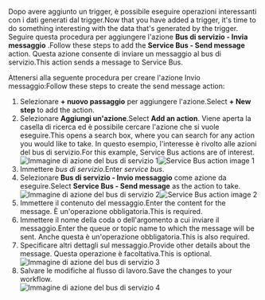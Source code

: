 <span data-ttu-id="661a5-101">Dopo avere aggiunto un trigger, è possibile eseguire operazioni interessanti con i dati generati dal trigger.</span><span class="sxs-lookup"><span data-stu-id="661a5-101">Now that you have added a trigger, it's time to do something interesting with the data that's generated by the trigger.</span></span> <span data-ttu-id="661a5-102">Seguire questa procedura per aggiungere l'azione **Bus di servizio - Invia messaggio** .</span><span class="sxs-lookup"><span data-stu-id="661a5-102">Follow these steps to add the **Service Bus - Send message** action.</span></span> <span data-ttu-id="661a5-103">Questa azione consente di inviare un messaggio al bus di servizio.</span><span class="sxs-lookup"><span data-stu-id="661a5-103">This action sends a message to Service Bus.</span></span>  

<span data-ttu-id="661a5-104">Attenersi alla seguente procedura per creare l'azione Invio messaggio:</span><span class="sxs-lookup"><span data-stu-id="661a5-104">Follow these steps to create the send message action:</span></span>  

1. <span data-ttu-id="661a5-105">Selezionare **+ nuovo passaggio** per aggiungere l'azione.</span><span class="sxs-lookup"><span data-stu-id="661a5-105">Select **+ New step** to add the action.</span></span>  
2. <span data-ttu-id="661a5-106">Selezionare **Aggiungi un'azione**.</span><span class="sxs-lookup"><span data-stu-id="661a5-106">Select **Add an action**.</span></span> <span data-ttu-id="661a5-107">Viene aperta la casella di ricerca ed è possibile cercare l'azione che si vuole eseguire.</span><span class="sxs-lookup"><span data-stu-id="661a5-107">This opens a search box, where you can search for any action you would like to take.</span></span> <span data-ttu-id="661a5-108">In questo esempio, l'interesse è rivolto alle azioni del bus di servizio.</span><span class="sxs-lookup"><span data-stu-id="661a5-108">For this example, Service Bus actions are of interest.</span></span>    
   <span data-ttu-id="661a5-109">![Immagine di azione del bus di servizio 1](./media/connectors-create-api-servicebus/action-1.png)</span><span class="sxs-lookup"><span data-stu-id="661a5-109">![Service Bus action image 1](./media/connectors-create-api-servicebus/action-1.png)</span></span>   
3. <span data-ttu-id="661a5-110">Immettere *bus di servizio*.</span><span class="sxs-lookup"><span data-stu-id="661a5-110">Enter *service bus*.</span></span>  
4. <span data-ttu-id="661a5-111">Selezionare **Bus di servizio - Invio messaggio** come azione da eseguire.</span><span class="sxs-lookup"><span data-stu-id="661a5-111">Select **Service Bus - Send message** as the action to take.</span></span>  
   <span data-ttu-id="661a5-112">![Immagine di azione del bus di servizio 2](./media/connectors-create-api-servicebus/action-2.png)</span><span class="sxs-lookup"><span data-stu-id="661a5-112">![Service Bus action image 2](./media/connectors-create-api-servicebus/action-2.png)</span></span>    
5. <span data-ttu-id="661a5-113">Immettere il contenuto del messaggio.</span><span class="sxs-lookup"><span data-stu-id="661a5-113">Enter the content for the message.</span></span> <span data-ttu-id="661a5-114">È un'operazione obbligatoria.</span><span class="sxs-lookup"><span data-stu-id="661a5-114">This is required.</span></span>  
6. <span data-ttu-id="661a5-115">Immettere il nome della coda o dell'argomento a cui inviare il messaggio.</span><span class="sxs-lookup"><span data-stu-id="661a5-115">Enter the queue or topic name to which the message will be sent.</span></span> <span data-ttu-id="661a5-116">Anche questa è un'operazione obbligatoria.</span><span class="sxs-lookup"><span data-stu-id="661a5-116">This is also required.</span></span>   
7. <span data-ttu-id="661a5-117">Specificare altri dettagli sul messaggio.</span><span class="sxs-lookup"><span data-stu-id="661a5-117">Provide other details about the message.</span></span> <span data-ttu-id="661a5-118">Questa operazione è facoltativa.</span><span class="sxs-lookup"><span data-stu-id="661a5-118">This is optional.</span></span>     
   ![Immagine di azione del bus di servizio 3](./media/connectors-create-api-servicebus/action-3.png)    
8. <span data-ttu-id="661a5-120">Salvare le modifiche al flusso di lavoro.</span><span class="sxs-lookup"><span data-stu-id="661a5-120">Save the changes to your workflow.</span></span>   
   ![Immagine di azione del bus di servizio 4](./media/connectors-create-api-servicebus/action-4.png)     

